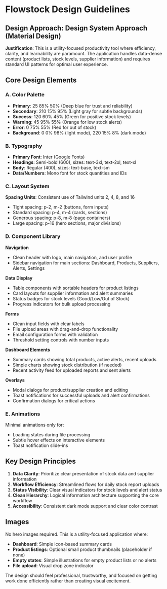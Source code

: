 # Flowstock Design Guidelines

## Design Approach: Design System Approach (Material Design)
**Justification**: This is a utility-focused productivity tool where efficiency, clarity, and learnability are paramount. The application handles data-dense content (product lists, stock levels, supplier information) and requires standard UI patterns for optimal user experience.

## Core Design Elements

### A. Color Palette
- **Primary**: 25 85% 50% (Deep blue for trust and reliability)
- **Secondary**: 210 15% 95% (Light gray for subtle backgrounds)
- **Success**: 120 60% 45% (Green for positive stock levels)
- **Warning**: 45 95% 55% (Orange for low stock alerts)
- **Error**: 0 75% 55% (Red for out of stock)
- **Background**: 0 0% 98% (light mode), 220 15% 8% (dark mode)

### B. Typography
- **Primary Font**: Inter (Google Fonts)
- **Headings**: Semi-bold (600), sizes: text-3xl, text-2xl, text-xl
- **Body**: Regular (400), sizes: text-base, text-sm
- **Data/Numbers**: Mono font for stock quantities and IDs

### C. Layout System
**Spacing Units**: Consistent use of Tailwind units 2, 4, 8, and 16
- Tight spacing: p-2, m-2 (buttons, form inputs)
- Standard spacing: p-4, m-4 (cards, sections)
- Generous spacing: p-8, m-8 (page containers)
- Large spacing: p-16 (hero sections, major divisions)

### D. Component Library

**Navigation**
- Clean header with logo, main navigation, and user profile
- Sidebar navigation for main sections: Dashboard, Products, Suppliers, Alerts, Settings

**Data Display**
- Table components with sortable headers for product listings
- Card layouts for supplier information and alert summaries
- Status badges for stock levels (Good/Low/Out of Stock)
- Progress indicators for bulk upload processing

**Forms**
- Clean input fields with clear labels
- File upload areas with drag-and-drop functionality
- Email configuration forms with validation
- Threshold setting controls with number inputs

**Dashboard Elements**
- Summary cards showing total products, active alerts, recent uploads
- Simple charts showing stock distribution (if needed)
- Recent activity feed for uploaded reports and sent alerts

**Overlays**
- Modal dialogs for product/supplier creation and editing
- Toast notifications for successful uploads and alert confirmations
- Confirmation dialogs for critical actions

### E. Animations
Minimal animations only for:
- Loading states during file processing
- Subtle hover effects on interactive elements
- Toast notification slide-ins

## Key Design Principles

1. **Data Clarity**: Prioritize clear presentation of stock data and supplier information
2. **Workflow Efficiency**: Streamlined flows for daily stock report uploads
3. **Status Visibility**: Clear visual indicators for stock levels and alert status
4. **Clean Hierarchy**: Logical information architecture supporting the core workflow
5. **Accessibility**: Consistent dark mode support and clear color contrast

## Images
No hero images required. This is a utility-focused application where:
- **Dashboard**: Simple icon-based summary cards
- **Product listings**: Optional small product thumbnails (placeholder if none)
- **Empty states**: Simple illustrations for empty product lists or no alerts
- **File upload**: Visual drop zone indicator

The design should feel professional, trustworthy, and focused on getting work done efficiently rather than creating visual excitement.